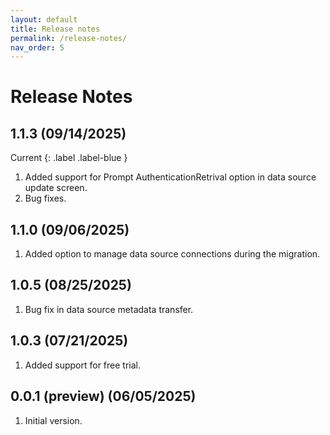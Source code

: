 ```yaml
---
layout: default
title: Release notes
permalink: /release-notes/
nav_order: 5
---
```


# Release Notes
## 1.1.3 (09/14/2025)
Current
{: .label .label-blue }
1. Added support for Prompt AuthenticationRetrival option in data source update screen.
2. Bug fixes.

## 1.1.0 (09/06/2025)
1. Added option to manage data source connections during the migration. 

## 1.0.5 (08/25/2025)
1. Bug fix in data source metadata transfer.

## 1.0.3 (07/21/2025)
1. Added support for free trial.

## 0.0.1 (preview) (06/05/2025)
1. Initial version.
